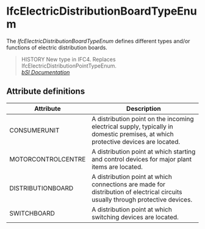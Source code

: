 IfcElectricDistributionBoardTypeEnum
====================================
The _IfcElectricDistributionBoardTypeEnum_ defines different types and/or
functions of electric distribution boards.  
  
> HISTORY  New type in IFC4. Replaces IfcElectricDistributionPointTypeEnum.  
[ _bSI
Documentation_](https://standards.buildingsmart.org/IFC/DEV/IFC4_2/FINAL/HTML/schema/ifcelectricaldomain/lexical/ifcelectricdistributionboardtypeenum.htm)


Attribute definitions
---------------------
| Attribute          | Description                                                                                                                      |
|--------------------|----------------------------------------------------------------------------------------------------------------------------------|
| CONSUMERUNIT       | A distribution point on the incoming electrical supply, typically in domestic premises, at which protective devices are located. |
| MOTORCONTROLCENTRE | A distribution point at which starting and control devices for major plant items are located.                                    |
| DISTRIBUTIONBOARD  | A distribution point at which connections are made for distribution of electrical circuits usually through protective devices.   |
| SWITCHBOARD        | A distribution point at which switching devices are located.                                                                     |

